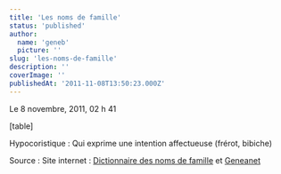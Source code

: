 ```yaml
---
title: 'Les noms de famille'
status: 'published'
author:
  name: 'geneb'
  picture: ''
slug: 'les-noms-de-famille'
description: ''
coverImage: ''
publishedAt: '2011-11-08T13:50:23.000Z'
---
```


Le 8 novembre, 2011, 02 h 41

[table]

Hypocoristique : Qui exprime une intention affectueuse (frérot, bibiche)

Source : Site internet : [Dictionnaire des noms de famille](https://www.jtosti.com) et [Geneanet](https://www.geneanet.org)